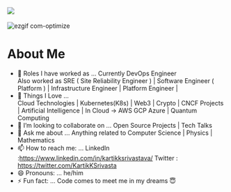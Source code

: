 ## <img src="https://user-images.githubusercontent.com/42115530/92640221-9728ca00-f2fa-11ea-8994-c72b26e937de.gif" align="center"/>

![ezgif com-optimize](https://user-images.githubusercontent.com/57000001/91126107-db905500-e6c0-11ea-918c-cabfe4e05136.gif)
# About Me
- 🔭 Roles I have worked as ... Currently DevOps Engineer <br /> Also worked as SRE ( Site Reliability Engineer ) | Software Engineer ( Platform ) | Infrastructure Engineer | Platform Engineer | <br />
- 🌱 Things I Love ...  <br /> Cloud Technologies | Kubernetes(K8s) | Web3 | Crypto | CNCF Projects | Artificial Intelligence | In Cloud -> AWS GCP Azure | Quantum Computing
- 👯 I’m looking to collaborate on ... Open Source Projects | Tech Talks
- 💬 Ask me about ... Anything related to Computer Science | Physics | Mathematics 
- 📫 How to reach me: ... LinkedIn :https://www.linkedin.com/in/kartikksrivastava/
                          Twitter : https://twitter.com/KartikKSrivasta
- 😄 Pronouns: ... he/him
- ⚡ Fun fact: ... Code comes to meet me in my dreams 😇
<!--- just - 🤔 I’m looking for help with ...--->
